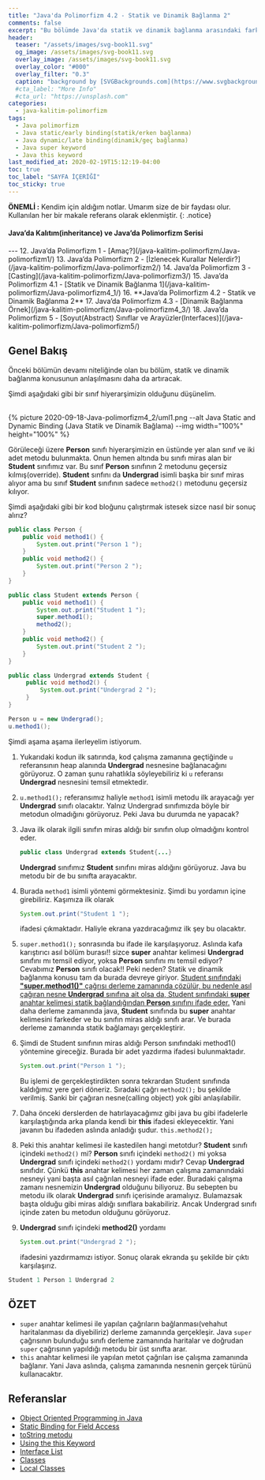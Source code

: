 ```yaml
---
title: "Java'da Polimorfizm 4.2 - Statik ve Dinamik Bağlanma 2"
comments: false
excerpt: "Bu bölümde Java'da statik ve dinamik bağlanma arasındaki farkları ele almaya devam edecek, konunun daha iyi anlaşılması için farklı bir örneği ele alacağız."
header:
  teaser: "/assets/images/svg-book11.svg"
  og_image: /assets/images/svg-book11.svg
  overlay_image: /assets/images/svg-book11.svg
  overlay_color: "#000"
  overlay_filter: "0.3"
  caption: "background by [SVGBackgrounds.com](https://www.svgbackgrounds.com/)"
  #cta_label: "More Info"
  #cta_url: "https://unsplash.com"
categories:
  - java-kalitim-polimorfizm
tags:
  - Java polimorfizm
  - Java static/early binding(statik/erken bağlanma)
  - Java dynamic/late binding(dinamik/geç bağlanma)
  - Java super keyword
  - Java this keyword
last_modified_at: 2020-02-19T15:12:19-04:00
toc: true
toc_label: "SAYFA İÇERİĞİ"
toc_sticky: true
---
```




**ÖNEMLİ :** Kendim için aldığım notlar. Umarım size de bir faydası olur. Kullanılan her bir makale referans olarak eklenmiştir.
{: .notice}

<div class="notice--info" markdown="1">
<h4 class="no_toc"><i class="fas fa-lightbulb"></i> Java’da Kalıtım(inheritance) ve Java’da Polimorfizm Serisi</h4>
---
12. Java’da Polimorfizm 1 - [Amaç?](/java-kalitim-polimorfizm/Java-polimorfizm1/)
13. Java’da Polimorfizm 2 - [İzlenecek Kurallar Nelerdir?](/java-kalitim-polimorfizm/Java-polimorfizm2/)
14. Java’da Polimorfizm 3 - [Casting](/java-kalitim-polimorfizm/Java-polimorfizm3/)
15. Java’da Polimorfizm 4.1 - [Statik ve Dinamik Bağlanma 1](/java-kalitim-polimorfizm/Java-polimorfizm4_1/)
16. **Java’da Polimorfizm 4.2 - Statik ve Dinamik Bağlanma 2**
17. Java’da Polimorfizm 4.3 - [Dinamik Bağlanma Örnek](/java-kalitim-polimorfizm/Java-polimorfizm4_3/)
18. Java’da Polimorfizm 5 - [Soyut(Abstract) Sınıflar ve Arayüzler(Interfaces)](/java-kalitim-polimorfizm/Java-polimorfizm5/)
</div>

## Genel Bakış

Önceki bölümün devamı niteliğinde olan bu bölüm, statik ve dinamik bağlanma konusunun anlaşılmasını daha da artıracak.

Şimdi aşağıdaki gibi bir sınıf hiyerarşimizin olduğunu düşünelim.


<br/>{% picture 2020-09-18-Java-polimorfizm4_2/uml1.png --alt Java Static and Dynamic Binding (Java Statik ve Dinamik Bağlama) --img width="100%" height="100%" %}<br/>


Görüleceği üzere **Person** sınıfı hiyerarşimizin en üstünde yer alan sınıf ve iki adet metodu bulunmakta. Onun hemen altında bu sınıfı miras alan bir **Student** sınıfımız var. Bu sınıf **Person** sınıfının 2 metodunu geçersiz kılmış(override). **Student** sınfını da **Undergrad** isimli başka bir sınıf miras alıyor ama bu sınıf **Student** sınıfının sadece ``method2()`` metodunu geçersiz kılıyor.


Şimdi aşağıdaki gibi bir kod bloğunu çalıştırmak istesek sizce nasıl bir sonuç alırız?

```java
public class Person {
    public void method1() {
        System.out.print("Person 1 ");
    }
    public void method2() {
        System.out.print("Person 2 ");
    }
}
```

```java
public class Student extends Person {
    public void method1() {
        System.out.print("Student 1 ");
        super.method1();
        method2();
    }
    public void method2() {
        System.out.print("Student 2 ");
    }
}
```

```java
public class Undergrad extends Student {
     public void method2() {
         System.out.print("Undergrad 2 ");
     }
}
```

```java
Person u = new Undergrad();
u.method1();
```

Şimdi aşama aşama ilerleyelim istiyorum.

1. Yukarıdaki kodun ilk satırında, kod çalışma zamanına geçtiğinde ``u`` referansının heap alanında **Undergrad** nesnesine bağlanacağını görüyoruz. O zaman şunu rahatlıkla söyleyebiliriz ki ``u`` referansı **Undergrad** nesnesini temsil etmektedir.
2. ``u.method1();`` referansımız haliyle ``method1`` isimli metodu ilk arayacağı yer **Undergrad** sınıfı olacaktır. Yalnız Undergrad sınıfımızda böyle bir metodun olmadığını görüyoruz. Peki Java bu durumda ne yapacak?
3. Java ilk olarak ilgili sınıfın miras aldığı bir sınıfın olup olmadığını kontrol eder.

    ```java
    public class Undergrad extends Student{...}
    ```
    **Undergrad** sınıfımız **Student** sınıfını miras aldığını görüyoruz. Java bu metodu bir de bu sınıfta arayacaktır.
4. Burada ``method1`` isimli yöntemi görmektesiniz. Şimdi bu yordamın içine girebiliriz. Kaşımıza ilk olarak

    ```java
    System.out.print("Student 1 ");
    ```
    ifadesi çıkmaktadır. Haliyle ekrana yazdıracağımız ilk şey bu olacaktır.
5. ``super.method1();`` sonrasında bu ifade ile karşılaşıyoruz. Aslında kafa karıştırıcı asıl bölüm burası!! sizce **super** anahtar kelimesi **Undergrad** sınıfını mı temsil ediyor, yoksa **Person** sınıfını mı temsil ediyor? Cevabımız **Person** sınıfı olacak!! Peki neden? Statik ve dinamik bağlanma konusu tam da burada devreye giriyor. <u>Student sınıfındaki <b>"super.method1()"</b> çağrısı derleme zamanında çözülür, bu nedenle asıl çağıran nesne <b>Undergrad</b> sınıfına ait olsa da, Student sınıfındaki <b>super</b> anahtar kelimesi statik bağlandığından <b>Person</b> sınıfını ifade eder.</u> Yani daha derleme zamanında java, **Student** sınıfında bu **super** anahtar kelimesini farkeder ve bu sınıfın miras aldığı sınıfı arar. Ve burada derleme zamanında statik bağlamayı gerçekleştirir.
6. Şimdi de Student sınıfının miras aldığı Person sınıfındaki method1() yöntemine gireceğiz. Burada bir adet yazdırma ifadesi bulunmaktadır.

    ```java
    System.out.print("Person 1 ");
    ```
    Bu işlemi de gerçekleştirdikten sonra tekrardan Student sınıfında kaldığımız yere geri döneriz. Sıradaki çağrı ``method2();`` bu şekilde verilmiş. Sanki bir çağıran nesne(calling object) yok gibi anlaşılabilir.
6. Daha önceki derslerden de hatırlayacağımız gibi java bu gibi ifadelerle karşılaştığında arka planda kendi bir **this** ifadesi ekleyecektir. Yani javanın bu ifadeden aslında anladığı şudur.  ``this.method2();``
7. Peki this anahtar kelimesi ile kastedilen hangi metotdur? **Student** sınıfı içindeki ``method2()`` mi? **Person** sınıfı içindeki ``method2()`` mi yoksa **Undergrad** sınıfı içindeki ``method2()`` yordamı mıdır? Cevap **Undergrad** sınıfıdır. Çünkü **this** anahtar kelimesi her zaman çalışma zamanındaki nesneyi yani başta asıl çağrılan nesneyi ifade eder. Buradaki çalışma zamanı nesnemizin **Undergrad** olduğunu biliyoruz. Bu sebepten bu metodu ilk olarak **Undergrad** sınıfı içerisinde aramalıyız. Bulamazsak başta olduğu gibi miras aldığı sınıflara bakabiliriz. Ancak Undergrad sınıfı içinde zaten bu metodun olduğunu görüyoruz.
8. **Undergrad** sınıfı içindeki **method2()** yordamı

    ```java
    System.out.print("Undergrad 2 ");
    ```
    ifadesini yazdırmamızı istiyor. Sonuç olarak ekranda şu şekilde bir çıktı karşılaşırız.

```java
Student 1 Person 1 Undergrad 2
```

## ÖZET

* ``super`` anahtar kelimesi ile yapılan çağrıların bağlanması(vehahut haritalanması da diyebiliriz) derleme zamanında gerçekleşir. Java ``super`` çağrısının bulunduğu sınıfı derleme zamanında haritalar ve doğrudan ``super`` çağrısının yapıldığı metodu bir üst sınıfta arar.
* ``this`` anahtar kelimesi ile yapılan metot çağrıları ise çalışma zamanında bağlanır. Yani Java aslında, çalışma zamanında nesnenin gerçek türünü kullanacaktır.



## Referanslar
* [Object Oriented Programming in Java](https://www.coursera.org/learn/object-oriented-java?specialization=java-object-oriented)
* [Static Binding for Field Access](https://docs.oracle.com/javase/specs/jls/se13/html/jls-15.html#d5e25867)
* [toString metodu](https://docs.oracle.com/javase/7/docs/api/java/lang/Object.html#toString())
* [Using the this Keyword](https://docs.oracle.com/javase/tutorial/java/javaOO/thiskey.html)
* [Interface List](https://docs.oracle.com/javase/6/docs/api/java/util/List.html)
* [Classes](https://docs.oracle.com/javase/specs/jls/se6/html/classes.html)
* [Local Classes](https://docs.oracle.com/javase/tutorial/java/javaOO/localclasses.html)
